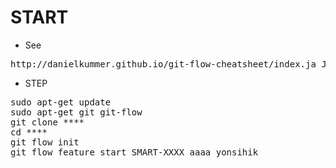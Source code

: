 START
=====
- See
<pre>
http://danielkummer.github.io/git-flow-cheatsheet/index.ja_JP.html
</pre>
- STEP
<pre>
sudo apt-get update
sudo apt-get git git-flow
git clone ****
cd ****
git flow init
git flow feature start SMART-XXXX_aaaa_yonsihik
</pre>

